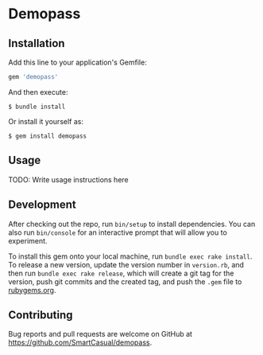 # Demopass

## Installation

Add this line to your application's Gemfile:

```ruby
gem 'demopass'
```

And then execute:

    $ bundle install

Or install it yourself as:

    $ gem install demopass

## Usage

TODO: Write usage instructions here

## Development

After checking out the repo, run `bin/setup` to install dependencies. You can also run `bin/console` for an interactive prompt that will allow you to experiment.

To install this gem onto your local machine, run `bundle exec rake install`. To release a new version, update the version number in `version.rb`, and then run `bundle exec rake release`, which will create a git tag for the version, push git commits and the created tag, and push the `.gem` file to [rubygems.org](https://rubygems.org).

## Contributing

Bug reports and pull requests are welcome on GitHub at https://github.com/SmartCasual/demopass.
